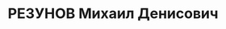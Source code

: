 ---
title: РЕЗУНОВ Михаил Денисович
description: "Род. в 1905, Украина, Киевский окр., Семиполковский р-н, м. Семиполки,\
  \ украинец, член ВКП(б) в 1927-1937. Проживал: г. Ленинград, Кондратьевский пр.,\
  \ д. 40, корп. 9, кв. 477. Профессор ЛГУ, старший научный сотрудник Института сов.\
  \ строительства и права АН СССР \n  Арестован 10.04.1937. Обв. по ст. 58-8-11 УК\
  \ РСФСР. Приговор: выездная сессия ВК ВС СССР в г. Ленинград, 30.11.1937 – ВМН.\
  \ Расстрелян 30.11.1937"
---